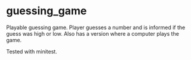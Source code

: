 # guessing_game

Playable guessing game. Player guesses a number and is informed if the guess was high or low. Also has a version where a computer plays the game.

Tested with minitest.